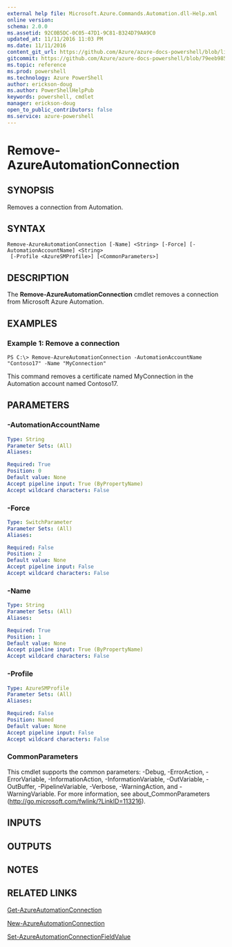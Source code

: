 ```yaml
---
external help file: Microsoft.Azure.Commands.Automation.dll-Help.xml
online version: 
schema: 2.0.0
ms.assetid: 92C0B5DC-0C05-47D1-9C81-B324D79AA9C0
updated_at: 11/11/2016 11:03 PM
ms.date: 11/11/2016
content_git_url: https://github.com/Azure/azure-docs-powershell/blob/live/azureps-cmdlets-docs/ServiceManagement/Azure.Automation/v2.1.0/Remove-AzureAutomationConnection.md
gitcommit: https://github.com/Azure/azure-docs-powershell/blob/79eeb985ea480979357fb4695832a0c3d29a48bf/azureps-cmdlets-docs/ServiceManagement/Azure.Automation/v2.1.0/Remove-AzureAutomationConnection.md
ms.topic: reference
ms.prod: powershell
ms.technology: Azure PowerShell
author: erickson-doug
ms.author: PowerShellHelpPub
keywords: powershell, cmdlet
manager: erickson-doug
open_to_public_contributors: false
ms.service: azure-powershell
---
```


# Remove-AzureAutomationConnection

## SYNOPSIS
Removes a connection from Automation.

## SYNTAX

```
Remove-AzureAutomationConnection [-Name] <String> [-Force] [-AutomationAccountName] <String>
 [-Profile <AzureSMProfile>] [<CommonParameters>]
```

## DESCRIPTION
The **Remove-AzureAutomationConnection** cmdlet removes a connection from Microsoft Azure Automation.

## EXAMPLES

### Example 1: Remove a connection
```
PS C:\> Remove-AzureAutomationConnection -AutomationAccountName "Contoso17" -Name "MyConnection"
```

This command removes a certificate named MyConnection in the Automation account named Contoso17.

## PARAMETERS

### -AutomationAccountName

```yaml
Type: String
Parameter Sets: (All)
Aliases: 

Required: True
Position: 0
Default value: None
Accept pipeline input: True (ByPropertyName)
Accept wildcard characters: False
```

### -Force

```yaml
Type: SwitchParameter
Parameter Sets: (All)
Aliases: 

Required: False
Position: 2
Default value: None
Accept pipeline input: False
Accept wildcard characters: False
```

### -Name

```yaml
Type: String
Parameter Sets: (All)
Aliases: 

Required: True
Position: 1
Default value: None
Accept pipeline input: True (ByPropertyName)
Accept wildcard characters: False
```

### -Profile

```yaml
Type: AzureSMProfile
Parameter Sets: (All)
Aliases: 

Required: False
Position: Named
Default value: None
Accept pipeline input: False
Accept wildcard characters: False
```

### CommonParameters
This cmdlet supports the common parameters: -Debug, -ErrorAction, -ErrorVariable, -InformationAction, -InformationVariable, -OutVariable, -OutBuffer, -PipelineVariable, -Verbose, -WarningAction, and -WarningVariable. For more information, see about_CommonParameters (http://go.microsoft.com/fwlink/?LinkID=113216).

## INPUTS

## OUTPUTS

## NOTES

## RELATED LINKS

[Get-AzureAutomationConnection](xref:ServiceManagement/Azure.Automation/v2.1.0/Get-AzureAutomationConnection.md)

[New-AzureAutomationConnection](xref:ServiceManagement/Azure.Automation/v2.1.0/New-AzureAutomationConnection.md)

[Set-AzureAutomationConnectionFieldValue](xref:ServiceManagement/Azure.Automation/v2.1.0/Set-AzureAutomationConnectionFieldValue.md)


